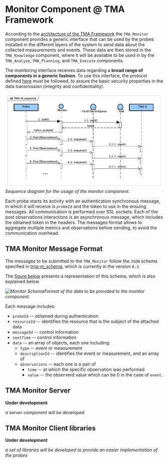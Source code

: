 # Monitor Component @ TMA Framework

According to the [architecture of the TMA Framework](https://github.com/nmsa/tma-framework/blob/master/architecture/diagrams/TMA-Platform_Architecture.jpg)
the `TMA_Monitor` component provides a generic interface that can be used by the probes installed in the different layers of the system to send data about the collected measurements and events. 
These data are then stored in the `TMA_Knowledge` component, where it will be available to be used in by the `TMA_Analyze`, `TMA_Planning`, and `TMA_Execute` components.


The monitoring interface receives data regarding a **broad range of components in a generic fashion**.
To use this interface, the protocol defined [here](https://github.com/nmsa/tma-framework/blob/master/architecture/diagrams/TMA-M/TMA-M_sequence.jpg) must be followed, to assure the basic security properties in the data transmission (integrity and confidentiality). 

*![Monitor Usage Sequence Diagram](https://github.com/nmsa/tma-framework/blob/master/architecture/diagrams/TMA-M/TMA-M_sequence.jpg) Sequence diagram for the usage of the monitor component.*

Each probe starts its activity with an authentication synchronous message, in which it will receive is `probeId` and the token to use in the ensuing messages. 
All communication is performed over SSL sockets.
Each of the post observations interactions is an asynchronous message, which includes the obtained token in the headers. 
The messages format allows to aggregate multiple metrics and observations before sending, to avoid the communication overhead.


## TMA Monitor Message Format
The messages to be submitted to the `TMA_Monitor` follow the `JSON` schema specified in [tma-m_schema](interface/atmosphere_tma-m_schema.json), which is currently in the version `0.3`.

The [figure below](interface/atmosphere_tma-m_schema.png)  presents a representation of this schema, which is also explained below. 

*![Monitor Schema](interface/atmosphere_tma-m_schema.png)Format of the data to be provided to the monitor component.*

Each message includes:

* `probeId` -- obtained during authentication
* `resourceId` -- identifies the resource that is the subject of the attached data
* `messageId` -- control information 
* `sentTime` -- control information 
* `data` -- an array of objects, each one including: 
	* `type` -- event or measurement
	* `descriptionId` -- identifies the event or measurement, and an array of 
	* `observations` -- each one is a pair of 
		* `time` -- at which the specific observation was performed
		* `value` -- the observerd value which can be 0 in the case of `event`.



## TMA Monitor Server

**Under development**

*a server component will be developed*




## TMA Monitor Client libraries

**Under development**

*a set of libraries will be developed to provide an easier implementation of the probes*






